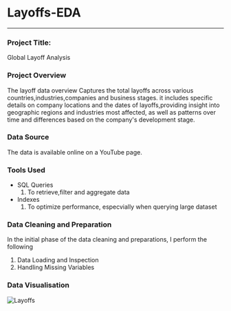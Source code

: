 # Layoffs-EDA
 ----
### Project Title:
Global Layoff Analysis

### Project Overview
The layoff data overview Captures the total layoffs across various countries,industries,companies and business stages. it includes specific details on company locations and the dates of layoffs,providing insight into geographic regions and industries most affected, as well as patterns over time and differences based on the company's development stage.

### Data Source
 The data is available online on a YouTube page.

### Tools Used
- SQL Queries
  1. To retrieve,filter and aggregate data
- Indexes
  1. To optimize performance, especvially when querying large dataset
 
### Data Cleaning and Preparation 
In the initial phase of the data cleaning and preparations, I perform the following
1. Data Loading and Inspection
2. Handling Missing Variables

### Data Visualisation
![Layoffs](https://github.com/user-attachments/assets/1dd08923-083c-46a9-a72e-852c0a34a146)
